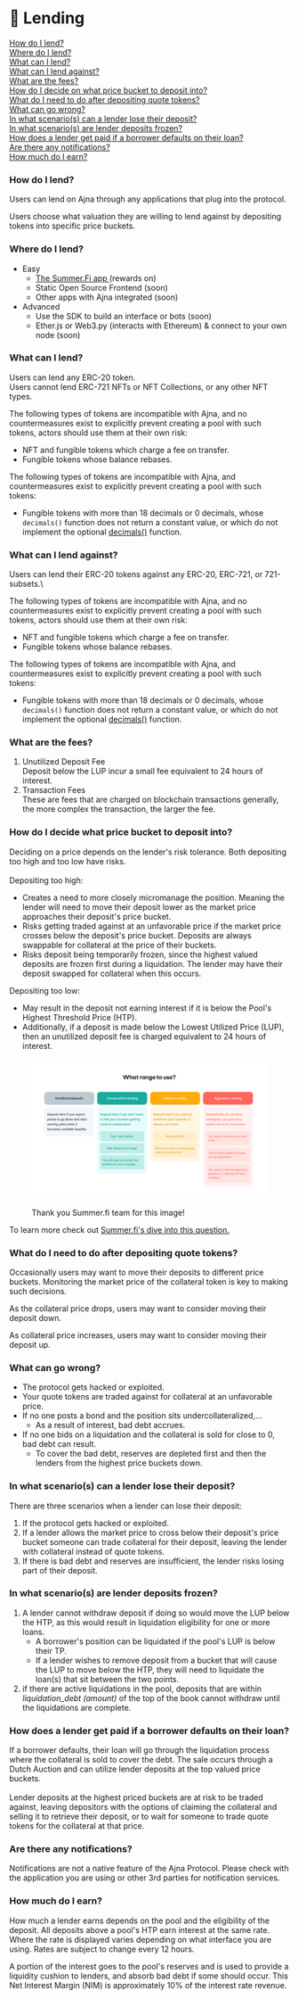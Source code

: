 # 💸 Lending

[How do I lend?](lending.md#how-do-i-lend)\
[Where do I lend?](lending.md#where-do-i-lend)\
[What can I lend?](lending.md#what-can-i-lend)\
[What can I lend against?](lending.md#what-can-i-lend-against)\
[What are the fees?](lending.md#what-are-the-fees)\
[How do I decide on what price bucket to deposit into?](lending.md#how-do-i-decide-what-price-bucket-to-deposit-into)\
[What do I need to do after depositing quote tokens?](lending.md#what-do-i-need-to-do-after-depositing-quote-tokens)\
[What can go wrong?](lending.md#what-can-go-wrong)\
[In what scenario(s) can a lender lose their deposit?](lending.md#in-what-scenario-s-can-a-lender-lose-their-deposit)\
[In what scenario(s) are lender deposits frozen?](lending.md#in-what-scenario-s-are-lender-deposits-frozen)\
[How does a lender get paid if a borrower defaults on their loan?](lending.md#how-does-a-lender-get-paid-if-a-borrower-defaults-on-their-loan)\
[Are there any notifications?](lending.md#are-there-any-notifications)\
[How much do I earn?](lending.md#how-much-do-i-earn)

### How do I lend?

Users can lend on Ajna through any applications that plug into the protocol.

Users choose what valuation they are willing to lend against by depositing tokens into specific price buckets.

### Where do I lend?

* Easy
  * [The Summer.Fi app ](https://summer.fi/ajna)(rewards on)
  * Static Open Source Frontend (soon)
  * Other apps with Ajna integrated (soon)
* Advanced
  * Use the SDK to build an interface or bots (soon)
  * Ether.js or Web3.py (interacts with Ethereum) & connect to your own node (soon)

### What can I lend?

Users can lend any ERC-20 token. \
Users cannot lend ERC-721 NFTs or NFT Collections, or any other NFT types.

The following types of tokens are incompatible with Ajna, and no countermeasures exist to explicitly prevent creating a pool with such tokens, actors should use them at their own risk:

* NFT and fungible tokens which charge a fee on transfer.
* Fungible tokens whose balance rebases.

The following types of tokens are incompatible with Ajna, and countermeasures exist to explicitly prevent creating a pool with such tokens:

* Fungible tokens with more than 18 decimals or 0 decimals, whose `decimals()` function does not return a constant value, or which do not implement the optional [decimals()](https://eips.ethereum.org/EIPS/eip-20#decimals) function.

### What can I lend against?

Users can lend their ERC-20 tokens against any ERC-20, ERC-721, or 721-subsets.\


The following types of tokens are incompatible with Ajna, and no countermeasures exist to explicitly prevent creating a pool with such tokens, actors should use them at their own risk:

* NFT and fungible tokens which charge a fee on transfer.
* Fungible tokens whose balance rebases.

The following types of tokens are incompatible with Ajna, and countermeasures exist to explicitly prevent creating a pool with such tokens:

* Fungible tokens with more than 18 decimals or 0 decimals, whose `decimals()` function does not return a constant value, or which do not implement the optional [decimals()](https://eips.ethereum.org/EIPS/eip-20#decimals) function.

### What are the fees?

1. Unutilized Deposit Fee\
   Deposit below the LUP incur a small fee equivalent to 24 hours of interest.
2. Transaction Fees\
   These are fees that are charged on blockchain transactions generally, the more complex the transaction, the larger the fee.

### How do I decide what price bucket to deposit into?

Deciding on a price depends on the lender's risk tolerance. Both depositing too high and too low have risks.\
\
Depositing too high:

* Creates a need to more closely micromanage the position. Meaning the lender will need to move their deposit lower as the market price approaches their deposit's price bucket.
* Risks getting traded against at an unfavorable price if the market price crosses below the deposit's price bucket. Deposits are always swappable for collateral at the price of their buckets.
* Risks deposit being temporarily frozen, since the highest valued deposits are frozen first during a liquidation. The lender may have their deposit swapped for collateral when this occurs.

Depositing too low:

* May result in the deposit not earning interest if it is below the Pool's Highest Threshold Price (HTP).
* Additionally, if a deposit is made below the Lowest Utilized Price (LUP), then an unutilized deposit fee is charged equivalent to 24 hours of interest.

<figure><img src="../.gitbook/assets/what_range_to_use.png" alt=""><figcaption><p>Thank you Summer.fi team for this image!</p></figcaption></figure>

To learn more check out [Summer.fi's dive into this question.](https://docs.summer.fi/protocols/ajna/tutorials-and-guides/how-to-pick-the-right-level-for-lending)

### What do I need to do after depositing quote tokens?

Occasionally users may want to move their deposits to different price buckets. Monitoring the market price of the collateral token is key to making such decisions.&#x20;

As the collateral price drops, users may want to consider moving their deposit down.&#x20;

As collateral price increases, users may want to consider moving their deposit up.

### What can go wrong?

* The protocol gets hacked or exploited.
* Your quote tokens are traded against for collateral at an unfavorable price.
* If no one posts a bond and the position sits undercollateralized,...
  * As a result of interest, bad debt accrues.
* If no one bids on a liquidation and the collateral is sold for close to 0, bad debt can result.
  * To cover the bad debt, reserves are depleted first and then the lenders from the highest price buckets down.

### In what scenario(s) can a lender lose their deposit?

There are three scenarios when a lender can lose their deposit:&#x20;

1. If the protocol gets hacked or exploited.
2. If a lender allows the market price to cross below their deposit's price bucket someone can trade collateral for their deposit, leaving the lender with collateral instead of quote tokens.
3. If there is bad debt and reserves are insufficient, the lender risks losing part of their deposit.

### In what scenario(s) are lender deposits frozen?

1. A lender cannot withdraw deposit if doing so would move the LUP below the HTP, as this would result in liquidation eligibility for one or more loans.
   * A borrower's position can be liquidated if the pool's LUP is below their TP.
   * If a lender wishes to remove deposit from a bucket that will cause the LUP to move below the HTP, they will need to liquidate the loan(s) that sit between the two points.
2. if there are active liquidations in the pool, deposits that are within _liquidation\_debt (amount)_ of the top of the book cannot withdraw until the liquidations are complete.

### How does a lender get paid if a borrower defaults on their loan?

If a borrower defaults, their loan will go through the liquidation process where the collateral is sold to cover the debt. The sale occurs through a Dutch Auction and can utilize lender deposits at the top valued price buckets.\
\
Lender deposits at the highest priced buckets are at risk to be traded against, leaving depositors with the options of claiming the collateral and selling it to retrieve their deposit, or to wait for someone to trade quote tokens for the collateral at that price.

### Are there any notifications?

Notifications are not a native feature of the Ajna Protocol. Please check with the application you are using or other 3rd parties for notification services.

### How much do I earn?

How much a lender earns depends on the pool and the eligibility of the deposit. All deposits above a pool's HTP earn interest at the same rate. Where the rate is displayed varies depending on what interface you are using. Rates are subject to change every 12 hours.

A portion of the interest goes to the pool's reserves and is used to provide a liquidity cushion to lenders, and absorb bad debt if some should occur. This Net Interest Margin (NIM) is approximately  10% of the interest rate revenue. &#x20;


